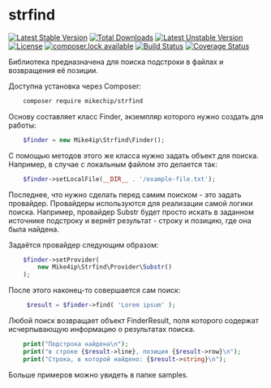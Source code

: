 # strfind

[![Latest Stable Version](https://poser.pugx.org/mikechip/strfind/version)](https://packagist.org/packages/mikechip/strfind)
[![Total Downloads](https://poser.pugx.org/mikechip/strfind/downloads)](https://packagist.org/packages/mikechip/strfind)
[![Latest Unstable Version](https://poser.pugx.org/mikechip/strfind/v/unstable)](//packagist.org/packages/mikechip/strfind)
[![License](https://poser.pugx.org/mikechip/strfind/license)](https://packagist.org/packages/mikechip/strfind)
[![composer.lock available](https://poser.pugx.org/mikechip/strfind/composerlock)](https://packagist.org/packages/mikechip/strfind)
[![Build Status](https://travis-ci.org/mikechip/strfind.svg?branch=master)](https://travis-ci.org/mikechip/strfind)
[![Coverage Status](https://coveralls.io/repos/github/mikechip/strfind/badge.svg?branch=master)](https://coveralls.io/github/mikechip/strfind?branch=master)

Библиотека предназначена для поиска подстроки в файлах
и возвращения её позиции. 

Доступна установка через Composer:

```bash
    composer require mikechip/strfind
```

Основу составляет класс Finder, экземпляр которого
нужно создать для работы:

```php
    $finder = new Mike4ip\Strfind\Finder();
```

С помощью методов этого же класса нужно задать объект
для поиска. Например, в случае с локальным файлом
это делается так:

```php
    $finder->setLocalFile(__DIR__ . '/example-file.txt');
```

Последнее, что нужно сделать перед самим поиском - это
задать провайдер. Провайдеры используются для реализации
самой логики поиска. Например, провайдер Substr будет
просто искать в заданном источнике подстроку и вернёт
результат - строку и позицию, где она была найдена.

Задаётся провайдер следующим образом:

```php
    $finder->setProvider(
        new Mike4ip\Strfind\Provider\Substr()
    );
```

После этого наконец-то совершается сам поиск:

```php
     $result = $finder->find( 'Lorem ipsum' );
```

Любой поиск возвращает объект FinderResult, поля которого
содержат исчерпывающую информацию о результатах поиска.

```php
    print("Подстрока найдена\n");
    print("в строке {$result->line}, позиция {$result->row}\n");
    print("Строка, в которой найдено: {$result->string}\n");
```

Больше примеров можно увидеть в папке samples.